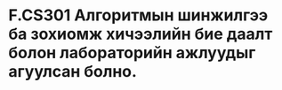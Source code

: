 # F.CS301 Алгоритмын шинжилгээ ба зохиомж хичээлийн бие даалт болон лабораторийн ажлуудыг агуулсан болно.
